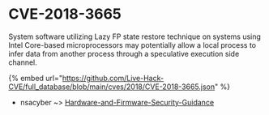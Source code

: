 # CVE-2018-3665

System software utilizing Lazy FP state restore technique on systems using Intel Core-based microprocessors may potentially allow a local process to infer data from another process through a speculative execution side channel.

{% embed url="https://github.com/Live-Hack-CVE/full_database/blob/main/cves/2018/CVE-2018-3665.json" %}


* nsacyber ~> [Hardware-and-Firmware-Security-Guidance](https://zeste.alice-snow.ru/2018/database/cve-2018-3665/hardware-and-firmware-security-guidance-nsacyber)